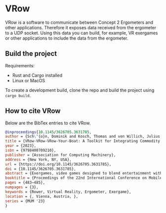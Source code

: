 # VRow

VRow is a software to communicate between Concept 2 Ergometers and other applications. Therefore it exposes data received from the ergometer to a UDP socket. Using this data you can build, for example, VR exergames or other applications to include the data from the ergometer.

## Build the project

Requirements:
- Rust and Cargo installed
- Linux or MacOS

To create a development build, clone the repo and build the project using `cargo build`.

## How to cite VRow

Below are the BibTex entries to cite VRow.

```bibtex
@inproceedings{10.1145/3626705.3631785,
author = {Sch\"{o}n, Dominik and Kosch, Thomas and von Willich, Julius and M\"{u}hlh\"{a}user, Max and G\"{u}nther, Sebastian},
title = {VRow-VRow-VRow-Your-Boat: A Toolkit for Integrating Commodity Ergometers in Virtual Reality Experiences},
year = {2023},
isbn = {9798400709210},
publisher = {Association for Computing Machinery},
address = {New York, NY, USA},
url = {https://doi.org/10.1145/3626705.3631785},
doi = {10.1145/3626705.3631785},
abstract = {Exergames, video games designed to blend entertainment with physical activity, aim to improve users’ physical fitness by combining gaming with exercise. However, integrating exercise equipment, such as rowers, bikes, and ski ergometers into Virtual Reality (VR) environments remains challenging. In this poster, we introduce a toolkit that simplifies the integration of ergometers into Unity-based projects. Researchers can access detailed ergometer data for logging and use inside their projects, while our toolkit handles tedious tasks, like connection-handling or parsing. VRow offers valuable support for creating immersive and interactive fitness experiences.},
booktitle = {Proceedings of the 22nd International Conference on Mobile and Ubiquitous Multimedia},
pages = {483–485},
numpages = {3},
keywords = {Rower, Virtual Reality, Ergometer, Exergame},
location = {, Vienna, Austria, },
series = {MUM '23}
}
```
